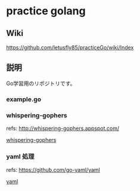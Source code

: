 # practice golang

## Wiki


https://github.com/letusfly85/practiceGo/wiki/Index

## 説明

Go学習用のリポジトリです。


### example.go

### whispering-gophers

refs: http://whispering-gophers.appspot.com/

[whispering-gophers](whispering-gophers/README.md)

### yaml 処理

refs: https://github.com/go-yaml/yaml

[yaml](yaml/README.md)
